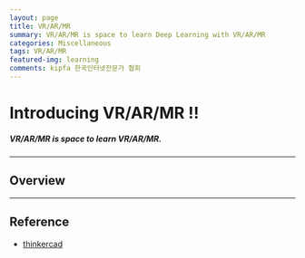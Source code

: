 ```yaml
---
layout: page
title: VR/AR/MR
summary: VR/AR/MR is space to learn Deep Learning with VR/AR/MR
categories: Miscellaneous
tags: VR/AR/MR
featured-img: learning
comments: kipfa 한국인터넷전문가 협회
---
```


# Introducing VR/AR/MR !!

#####  VR/AR/MR is space to learn VR/AR/MR.

---

## Overview

---

## Reference
* [thinkercad](https://www.tinkercad.com/)